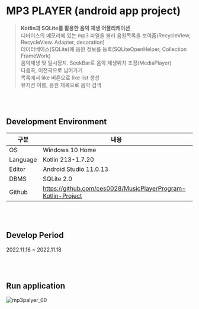 # MP3 PLAYER (android app project)
> __Kotlin과 SQLite를 활용한 음악 재생 어플리케이션__</br>
디바이스의 메모리에 있는 mp3 파일을 불러 음원목록을 보여줌(RecycleView, RecycleView. Adapter<ViewHolder>, decoration)</br>
데이터베이스(SQLite)에 음원 정보를 등록(SQLiteOpenHelper, Collection FrameWork)</br>
음악재생 및 일시정지. SeekBar로 음악 재생위치 조정(MediaPlayer)</br>
다음곡, 이전곡으로 넘어가기</br>
목록에서 like 버튼으로 like list 생성</br>
뮤지션 이름, 음원 제목으로 음악 검색</br>

</br></br>
## Development Environment
|구분|내용|
|---|------------------|
| OS | Windows 10 Home |
| Language | Kotlin 213-1.7.20 |
| Editor | Android Studio 11.0.13 |
| DBMS | SQLite 2.0 |
| Github | https://github.com/ces0028/MusicPlayerProgram-Kotlin-Project |

</br></br>
## Develop Period
2022.11.16 ~ 2022.11.18

</br></br>
## Run application
![mp3palyer_00](https://user-images.githubusercontent.com/115531855/214858688-81addef2-fc0b-4436-a68c-77dc7fef6dd3.gif)
